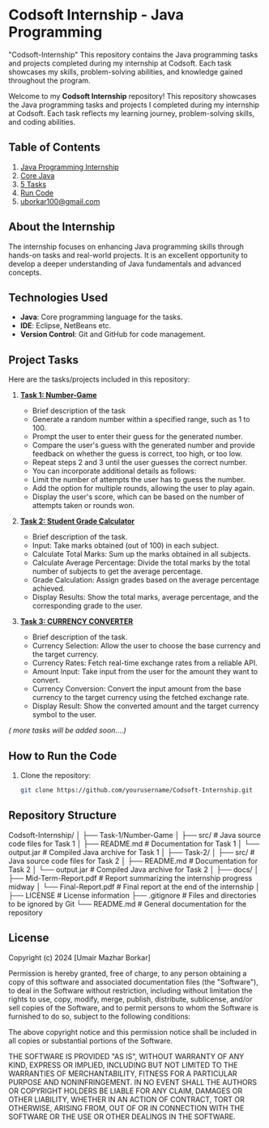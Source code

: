 # Codsoft Internship - Java Programming
"Codsoft-Internship" This repository contains the Java programming tasks and projects completed during my internship at Codsoft. 
Each task showcases my skills, problem-solving abilities, and knowledge gained throughout the program. 

Welcome to my **Codsoft Internship** repository! This repository showcases the Java programming tasks and projects I completed during my internship at Codsoft. Each task reflects my learning journey, problem-solving skills, and coding abilities.

## Table of Contents
1. [Java Programming Internship](#Codsoft-internship)
2. [Core Java](#Javaprogramming)
3. [5 Tasks](#Internship-tasks)
4. [Run Code](#git-clone-https://github.com/yourusername/Codsoft-Internship.git)
5. [uborkar100@gmail.com ](#uborkar100@gmail.com)

## About the Internship
The internship focuses on enhancing Java programming skills through hands-on tasks and real-world projects. It is an excellent opportunity to develop a deeper understanding of Java fundamentals and advanced concepts.

## Technologies Used
- **Java**: Core programming language for the tasks.
- **IDE**: Eclipse, NetBeans etc.
- **Version Control**: Git and GitHub for code management.

## Project Tasks
Here are the tasks/projects included in this repository:
1. **[Task 1: Number-Game](https://github.com/uborkar/Codsoft-Internship/tree/Task-1-Number-Game)**  
   - Brief description of the task
   - Generate a random number within a specified range, such as 1 to 100.
   - Prompt the user to enter their guess for the generated number.
   - Compare the user's guess with the generated number and provide feedback on whether the guess is correct, too high, or too low.
   - Repeat steps 2 and 3 until the user guesses the correct number.
   - You can incorporate additional details as follows:
   - Limit the number of attempts the user has to guess the number.
   - Add the option for multiple rounds, allowing the user to play again.
   - Display the user's score, which can be based on the number of attempts taken or rounds won.
     
2. **[Task 2: Student Grade Calculator](link-to-task2-folder)**  
   - Brief description of the task.
   - Input: Take marks obtained (out of 100) in each subject.
   - Calculate Total Marks: Sum up the marks obtained in all subjects.
   - Calculate Average Percentage: Divide the total marks by the total number of subjects to get the average percentage.
   - Grade Calculation: Assign grades based on the average percentage achieved.
   - Display Results: Show the total marks, average percentage, and the corresponding grade to the user.
     
3. **[Task 3: CURRENCY CONVERTER](link-to-task3-folder)**  
   - Brief description of the task.
   - Currency Selection: Allow the user to choose the base currency and the target currency.
   - Currency Rates: Fetch real-time exchange rates from a reliable API.
   - Amount Input: Take input from the user for the amount they want to convert.
   - Currency Conversion: Convert the input amount from the base currency to the target currency using the fetched exchange rate.
   - Display Result: Show the converted amount and the target currency symbol to the user.

*( more tasks will be added soon....)*

## How to Run the Code
1. Clone the repository:
   ```bash
   git clone https://github.com/yourusername/Codsoft-Internship.git

## **Repository Structure**
   Codsoft-Internship/
│
├── Task-1/Number-Game
│   ├── src/                # Java source code files for Task 1
│   ├── README.md           # Documentation for Task 1
│   └── output.jar          # Compiled Java archive for Task 1
│
├── Task-2/
│   ├── src/                # Java source code files for Task 2
│   ├── README.md           # Documentation for Task 2
│   └── output.jar          # Compiled Java archive for Task 2
│
├── docs/
│   ├── Mid-Term-Report.pdf # Report summarizing the internship progress midway
│   └── Final-Report.pdf    # Final report at the end of the internship
│
├── LICENSE                 # License information
├── .gitignore              # Files and directories to be ignored by Git
└── README.md               # General documentation for the repository

## License

Copyright (c) 2024 [Umair Mazhar Borkar]

Permission is hereby granted, free of charge, to any person obtaining a copy
of this software and associated documentation files (the "Software"), to deal
in the Software without restriction, including without limitation the rights
to use, copy, modify, merge, publish, distribute, sublicense, and/or sell
copies of the Software, and to permit persons to whom the Software is
furnished to do so, subject to the following conditions:

The above copyright notice and this permission notice shall be included in all
copies or substantial portions of the Software.

THE SOFTWARE IS PROVIDED "AS IS", WITHOUT WARRANTY OF ANY KIND, EXPRESS OR
IMPLIED, INCLUDING BUT NOT LIMITED TO THE WARRANTIES OF MERCHANTABILITY,
FITNESS FOR A PARTICULAR PURPOSE AND NONINFRINGEMENT. IN NO EVENT SHALL THE
AUTHORS OR COPYRIGHT HOLDERS BE LIABLE FOR ANY CLAIM, DAMAGES OR OTHER
LIABILITY, WHETHER IN AN ACTION OF CONTRACT, TORT OR OTHERWISE, ARISING FROM,
OUT OF OR IN CONNECTION WITH THE SOFTWARE OR THE USE OR OTHER DEALINGS IN THE
SOFTWARE.

